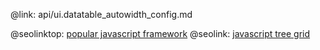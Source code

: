 @link: api/ui.datatable_autowidth_config.md

@seolinktop: [popular javascript framework](https://webix.com)
@seolink: [javascript tree grid](https://webix.com/widget/treetable/)